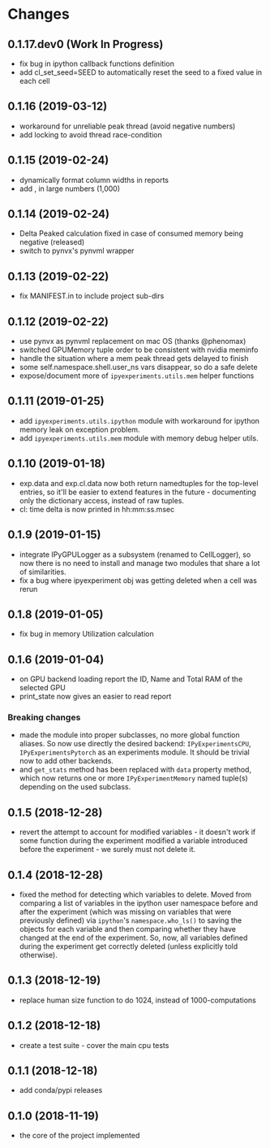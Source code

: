 # Changes


## 0.1.17.dev0 (Work In Progress)

- fix bug in ipython callback functions definition
- add cl_set_seed=SEED to automatically reset the seed to a fixed value in each cell


## 0.1.16 (2019-03-12)

- workaround for unreliable peak thread (avoid negative numbers)
- add locking to avoid thread race-condition

## 0.1.15 (2019-02-24)

- dynamically format column widths in reports
- add , in large numbers (1,000)


## 0.1.14 (2019-02-24)

- Delta Peaked calculation fixed in case of consumed memory being negative (released)
- switch to pynvx's pynvml wrapper


## 0.1.13 (2019-02-22)

- fix MANIFEST.in to include project sub-dirs


## 0.1.12 (2019-02-22)

- use pynvx as pynvml replacement on mac OS (thanks @phenomax)
- switched GPUMemory tuple order to be consistent with nvidia meminfo
- handle the situation where a mem peak thread gets delayed to finish
- some self.namespace.shell.user_ns vars disappear, so do a safe delete
- expose/document more of `ipyexperiments.utils.mem` helper functions

## 0.1.11 (2019-01-25)

- add `ipyexperiments.utils.ipython` module with workaround for ipython memory leak on exception problem.
- add `ipyexperiments.utils.mem` module with memory debug helper utils.


## 0.1.10 (2019-01-18)

- exp.data and exp.cl.data now both return namedtuples for the top-level entries, so it'll be easier to extend features in the future - documenting only the dictionary access, instead of raw tuples.
- cl: time delta is now printed in hh:mm:ss.msec


## 0.1.9 (2019-01-15)

- integrate IPyGPULogger as a subsystem (renamed to CellLogger), so now there is no need to install and manage two modules that share a lot of similarities.
- fix a bug where ipyexperiment obj was getting deleted when a cell was rerun


## 0.1.8 (2019-01-05)

- fix bug in memory Utilization calculation


## 0.1.6 (2019-01-04)

- on GPU backend loading report the ID, Name and Total RAM of the selected GPU
- print_state now gives an easier to read report

### Breaking changes

- made the module into proper subclasses, no more global function aliases. So now use directly the desired backend: `IPyExperimentsCPU`, `IPyExperimentsPytorch` as an experiments module. It should be trivial now to add other backends.
- and `get_stats` method has been replaced with `data` property method, which now returns one or more `IPyExperimentMemory` named tuple(s) depending on the used subclass.


## 0.1.5 (2018-12-28)

- revert the attempt to account for modified variables - it doesn't work if some function during the experiment modified a variable introduced before the experiment - we surely must not delete it.


## 0.1.4 (2018-12-28)

- fixed the method for detecting which variables to delete. Moved from comparing a list of variables in the ipython user namespace before and after the experiment (which was missing on variables that were previously defined) via `ipython`'s `namespace.who_ls()` to saving the objects for each variable and then comparing whether they have changed at the end of the experiment. So, now, all variables defined during the experiment get correctly deleted (unless explicitly told otherwise).


## 0.1.3 (2018-12-19)

- replace human size function to do 1024, instead of 1000-computations


## 0.1.2 (2018-12-18)

- create a test suite - cover the main cpu tests


## 0.1.1 (2018-12-18)

- add conda/pypi releases


## 0.1.0 (2018-11-19)

- the core of the project implemented
